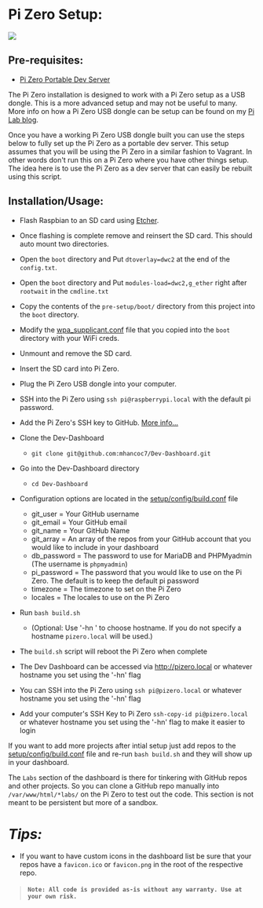 # Pi Zero Setup:

<img src="https://raw.githubusercontent.com/mhancoc7/Dev-Dashboard/master/docs/assets/pizero-dashboard.png"/>

## Pre-requisites:

 - [Pi Zero Portable Dev Server](https://pilab.dev/raspberry-pi-portable-dev-server)

The Pi Zero installation is designed to work with a Pi Zero setup as a USB dongle. This is a more advanced setup and may not be useful to many. More info on how a Pi Zero USB dongle can be setup can be found on my [Pi Lab blog](https://pilab.dev/raspberry-pi-portable-dev-server).

Once you have a working Pi Zero USB dongle built you can use the steps below to fully set up the Pi Zero as a portable dev server. This setup assumes that you will be using the Pi Zero in a similar fashion to Vagrant. In other words don't run this on a Pi Zero where you have other things setup. The idea here is to use the Pi Zero as a dev server that can easily be rebuilt using this script.

## Installation/Usage:

- Flash Raspbian to an SD card using [Etcher](https://www.balena.io/etcher/).

- Once flashing is complete remove and reinsert the SD card. This should auto mount two directories.

- Open the `boot` directory and Put `dtoverlay=dwc2` at the end of the `config.txt`.

- Open the `boot` directory and  Put `modules-load=dwc2,g_ether` right after `rootwait` in the `cmdline.txt`

- Copy the contents of the `pre-setup/boot/` directory from this project into the `boot` directory.

- Modify the [wpa_supplicant.conf](https://github.com/mhancoc7/Dev-Dashboard/blob/master/pre-setup/boot/wpa_supplicant.conf) file that you copied into the `boot` directory with your WiFi creds.

- Unmount and remove the SD card.

- Insert the SD card into Pi Zero.

- Plug the Pi Zero USB dongle into your computer.

- SSH into the Pi Zero using `ssh pi@raspberrypi.local` with the default pi password.

- Add the Pi Zero's SSH key to GitHub. [More info...](https://help.github.com/en/articles/about-ssh)

- Clone the Dev-Dashboard
  - `git clone git@github.com:mhancoc7/Dev-Dashboard.git`

- Go into the Dev-Dashboard directory
  - `cd Dev-Dashboard`

- Configuration options are located in the [setup/config/build.conf](https://github.com/mhancoc7/Dev-Dashboard/blob/master/setup/config/build.conf) file
  - git_user = Your GitHub username
  - git_email = Your GitHub email
  - git_name = Your GitHub Name
  - git_array = An array of the repos from your GitHub account that you would like to include in your dashboard
  - db_password = The password to use for MariaDB and PHPMyadmin (The username is `phpmyadmin`)
  - pi_password = The password that you would like to use on the Pi Zero. The default is to keep the default pi password
  - timezone = The timezone to set on the Pi Zero
  - locales = The locales to use on the Pi Zero

- Run `bash build.sh`
  - (Optional: Use '-hn <hostname>' to choose hostname. If you do not specify a hostname `pizero.local` will be used.)

- The `build.sh` script will reboot the Pi Zero when complete

- The Dev Dashboard can be accessed via http://pizero.local or whatever hostname you set using the '-hn' flag

- You can SSH into the Pi Zero using `ssh pi@pizero.local` or whatever hostname you set using the '-hn' flag

- Add your computer's SSH Key to Pi Zero `ssh-copy-id pi@pizero.local` or whatever hostname you set using the '-hn' flag to make it easier to login

If you want to add more projects after intial setup just add repos to the [setup/config/build.conf](https://github.com/mhancoc7/Dev-Dashboard/blob/master/setup/config/build.conf) file and re-run `bash build.sh` and they will show up in your dashboard.

The `Labs` section of the dashboard is there for tinkering with GitHub repos and other projects. So you can clone a GitHub repo manually into `/var/www/html/*labs/` on the Pi Zero to test out the code. This section is not meant to be persistent but more of a sandbox.

# *Tips:*
- If you want to have custom icons in the dashboard list be sure that your repos have a `favicon.ico` or `favicon.png` in the root of the respective repo.

> #### `Note: All code is provided as-is without any warranty. Use at your own risk.`
